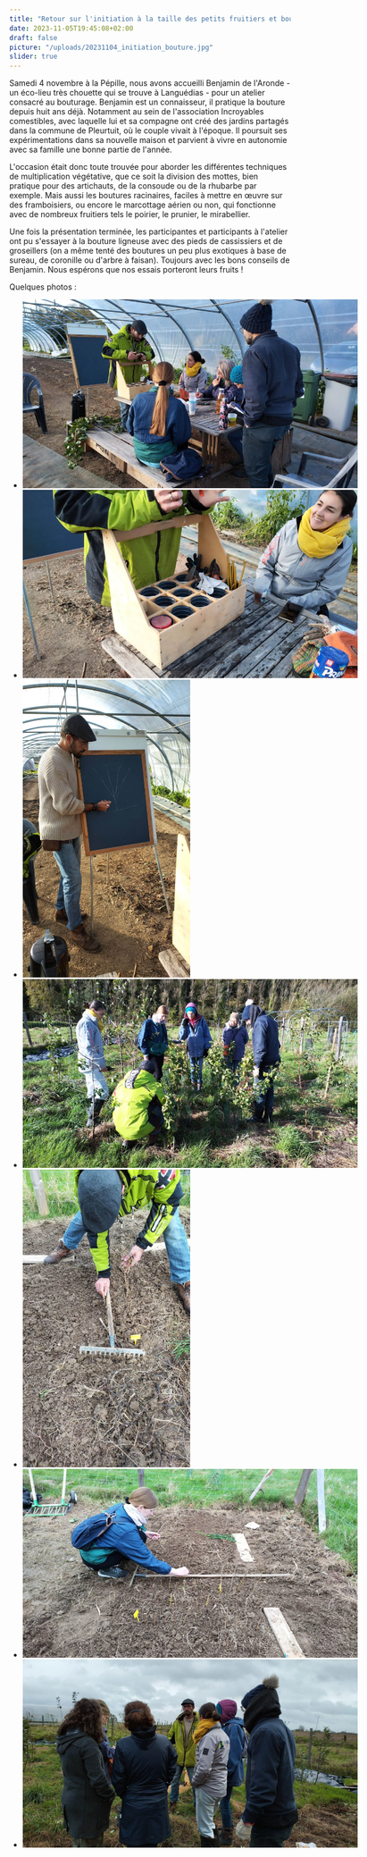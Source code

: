 ```yaml
---
title: "Retour sur l'initiation à la taille des petits fruitiers et bouture'"
date: 2023-11-05T19:45:08+02:00
draft: false
picture: "/uploads/20231104_initiation_bouture.jpg"
slider: true
---
```


Samedi 4 novembre à la Pépille, nous avons accueilli Benjamin de l'Aronde - un éco-lieu très chouette qui se trouve à Languédias - pour un atelier consacré au bouturage. Benjamin est un connaisseur, il pratique la bouture depuis huit ans déjà. Notamment au sein de l'association Incroyables comestibles, avec laquelle lui et sa compagne ont créé des jardins partagés dans la commune de Pleurtuit, où le couple vivait à l'époque. Il poursuit ses expérimentations dans sa nouvelle maison et parvient à vivre en autonomie avec sa famille une bonne partie de l'année.

L'occasion était donc toute trouvée pour aborder les différentes techniques de multiplication végétative, que ce soit la division des mottes, bien pratique pour des artichauts, de la consoude ou de la rhubarbe par exemple. Mais aussi les boutures racinaires, faciles à mettre en œuvre sur des framboisiers, ou encore le marcottage aérien ou non, qui fonctionne avec de nombreux fruitiers tels le poirier, le prunier, le mirabellier.

Une fois la présentation terminée, les participantes et participants à l'atelier ont pu s'essayer à la bouture ligneuse avec des pieds de cassissiers et de groseillers (on a même tenté des boutures un peu plus exotiques à base de sureau, de coronille ou d'arbre à faisan). Toujours avec les bons conseils de Benjamin. Nous espérons que nos essais porteront leurs fruits !

<!--more-->

Quelques photos :

<section class="splide" data-splide='' aria-label="Diaporama initiation bouture">
  <div class="splide__track">
		<ul class="splide__list">
			<li class="splide__slide" style="width: 600px">
        <img src="IMG_20231104_102427.jpg" alt="Présentation de son kit à bouture par Benjamin : une structure en bois léger composé de cases, pour caler les sécateurs, le petit matériel, et les boutures (dans une moitiée de bouteille en plastique avec de l'eau au fond)">
      </li>
			<li class="splide__slide" style="width: 600px">
        <img src="IMG_20231104_102434.jpg" alt="Plan rapproché sur le kit à bouture de Benjamin : une structure en bois léger composé de cases, pour caler les sécateurs, le petit matériel, et les boutures (dans une moitiée de bouteille en plastique avec de l'eau au fond)">
      </li>
			<li class="splide__slide" style="width: 300px">
        <img src="IMG_20231104_102706.jpg" alt="Début de schéma de la coupe de petits fruitiers sur tableau noir">
      </li>
			<li class="splide__slide" style="width: 600px">
        <img src="IMG_20231104_112651.jpg" alt="Démonstration de coupe de petits fruitiers">
      </li>
			<li class="splide__slide" style="width: 300px">
        <img src="IMG_20231104_114801.jpg" alt="Implantation des boutures : distance de 5cm sur la ligne, l'épaisseur d'un instrument à désherber entre les lignes (ici, un rateau aide à rester droit)">
      </li>
			<li class="splide__slide" style="width: 600px">
        <img src="IMG_20231104_121850.jpg" alt="Poursuite de l'implantation des boutures">
      </li>
			<li class="splide__slide" style="width: 600px">
        <img src="IMG_20231104_121903.jpg" alt="Discussions finales">
      </li>
		</ul>
  </div>
</section>



















